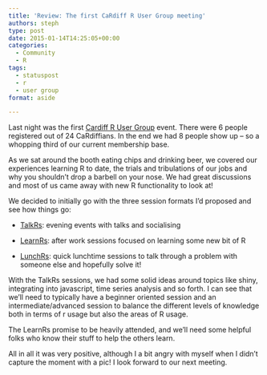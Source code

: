 ```yaml
---
title: 'Review: The first CaRdiff R User Group meeting'
authors: steph
type: post
date: 2015-01-14T14:25:05+00:00
categories:
  - Community
  - R
tags:
  - statuspost
  - r
  - user group
format: aside

---
```

Last night was the first <a href="http://www.meetup.com/Cardiff-R-User-Group/" title="CaRdiff R User Group" target="_blank">Cardiff R User Group</a> event. There were 6 people registered out of 24 CaRdiffians. In the end we had 8 people show up &#8211; so a whopping third of our current membership base.

As we sat around the booth eating chips and drinking beer, we covered our experiences learning R to date, the trials and tribulations of our jobs and why you shouldn&#8217;t drop a barbell on your nose. We had great discussions and most of us came away with new R functionality to look at!

We decided to initially go with the three session formats I&#8217;d proposed and see how things go:

  * <a href="http://www.meetup.com/Cardiff-R-User-Group/events/219775500/" title="First TalkR session" target="_blank">TalkRs</a>: evening events with talks and socialising
  * <a href="http://www.meetup.com/Cardiff-R-User-Group/events/219691058/" title="First LearnRs session" target="_blank">LearnRs</a>: after work sessions focused on learning some new bit of R
  * <a href="http://www.meetup.com/Cardiff-R-User-Group/events/219476537/" title="First LunchRs session" target="_blank">LunchRs</a>: quick lunchtime sessions to talk through a problem with someone else and hopefully solve it!
  
    <!--more-->

With the TalkRs sessions, we had some solid ideas around topics like shiny, integrating into javascript, time series analysis and so forth. I can see that we&#8217;ll need to typically have a beginner oriented session and an intermediate/advanced session to balance the different levels of knowledge both in terms of r usage but also the areas of R usage.

The LearnRs promise to be heavily attended, and we&#8217;ll need some helpful folks who know their stuff to help the others learn.

All in all it was very positive, although I a bit angry with myself when I didn&#8217;t capture the moment with a pic! I look forward to our next meeting.
